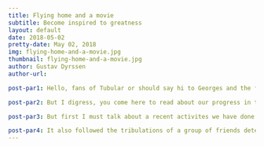 ```yaml
---
title: Flying home and a movie
subtitle: Become inspired to greatness
layout: default
date: 2018-05-02
pretty-date: May 02, 2018
img: flying-home-and-a-movie.jpg
thumbnail: flying-home-and-a-movie.jpg
author: Gustav Dyrssen
author-url: 

post-par1: Hello, fans of Tubular or should say hi to Georges and the few others who are reading this blog. Today I will be flying home to Scania to meet my family. Hopefully it will be sunshine, warmth and the brisk smell of spring in the air that his absent from the north.

post-par2: But I digress, you come here to read about our progress in the project and not about the weather. Luckily software is one of the things one can work on anywhere, as long as there is coffee and the abilty to google stack Overflow. 

post-par3: But first I must talk about a recent activites we have done. After two team building activities in such short period the groups morale is on top. One of the activities was watching a period peace set in the contemporary era. I saw myself reflected in the movie's protagonist, a tragic man who lost his planet but still carried on, determined to stop similar atrocites happening on other worlds. Despite what socity thought about his plans he stuck to his guns and didn't let anyone stand in the way of his dreams. I myself can only hope to have that kind of commitment that displayed. 

post-par4: It also followed the tribulations of a group of friends determined to protect their home from invaders. While not as intacing as the main plot it still managed to explore some deep themes about group dynamics when that group is faced with titanic problems. I could really se our group reflected onto that screen, a truly mesmerizing experience. I hope my fellow Tubulars will also be inspired the same way I was by this masterpice, our Citizen Kane of our generation.
---
```

